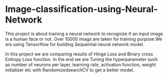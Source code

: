 # Image-classification-using-Neural-Network

This project is about training a neural network to recognize if an input image is a human face or not. Over 10000 imags are taken for training purpose.We are using Tensorflow for building Sequential neural network model.

In this project we are comparing results of Hinge Loss and Binary cross Entropy Loss function. In the end we are Tuning the hyperparameter such as number of neurons per layer, learning rate, activation function, weight initializer etc with RandomizedsearchCV to get a better model.
